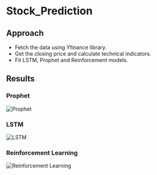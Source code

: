 # Stock_Prediction

## Approach

* Fetch the data using Yfinance library.
* Get the closing price and calculate technical indicators.
* Fit LSTM, Prophet and Reinforcement models.

## Results

### Prophet

![Prophet](https://user-images.githubusercontent.com/30667531/115501765-6833e880-a239-11eb-8503-a07a9bfa64d6.PNG)

### LSTM

![LSTM](https://user-images.githubusercontent.com/30667531/115501752-62d69e00-a239-11eb-87aa-9bcc51d73860.PNG)

### Reinforcement Learning

![Reinforcement Learning](https://user-images.githubusercontent.com/30667531/115501782-6c600600-a239-11eb-90e2-33c5346ffbc6.PNG)
